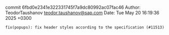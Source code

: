 commit 6fbd0e2341e322331745f7a9dc80992ac07fac46
Author: TeodorTaushanov <teodor.taushanov@sap.com>
Date:   Tue May 20 16:19:36 2025 +0300

    fix(popups): fix header styles according to the specification (#11513)
